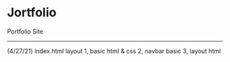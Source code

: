# Jortfolio
Portfolio Site

--------------------------------

(4/27/21) index.html layout
 1, basic html & css
 2, navbar basic
 3, layout html
